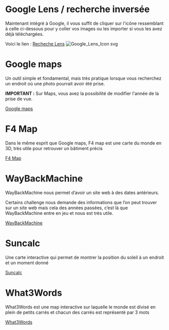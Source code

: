 # Google Lens / recherche inversée
Maintenant intégré à Google, il vous suffit de cliquer sur l'icône ressemblant à celle ci-dessous pour y coller vos images ou les importer 
si vous les avez déjà téléchargées.

Voici le lien : [Recheche Lens](https://images.google.com/ "Recherche Google Lens")
![Google_Lens_Icon svg](https://github.com/user-attachments/assets/65892193-e0b7-4cdc-b582-af52ae72ee4a)

# 
# Google maps
Un outil simple et fondamental, mais très pratique lorsque vous recherchez un endroit où une photo pourrait avoir été prise.

**IMPORTANT :**
Sur Maps, vous avez la possibilité de modifier l'année de la prise de vue.

[Google maps](https://www.google.fr/maps)

#
# F4 Map
Dans le même esprit que Google maps, F4 map est une carte du monde en 3D, très utile pour retrouver un bâtiment précis

[F4 Map](https://demo.f4map.com/#camera.theta=0.9)

#
# WayBackMachine
WayBackMachine nous permet d’avoir un site web à des dates antérieurs.

Certains challenge nous demande des informations que l’on peut trouver sur un site web mais cela des années passées, c’est là que WayBackMachine
entre en jeu et nous est très utile.

[WayBackMachine](https://web.archive.org/)

#
# Suncalc
Une carte interactive qui permet de montrer la position du soleil à un endroit et un moment donné

[Suncalc](https://www.suncalc.org/)

#
# What3Words
What3Words est une map interactive sur laquelle le monde est divisé en plein de petits carrés et chacun des carrés est représenté par 3 mots 

[What3Words](https://what3words.com/)

